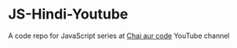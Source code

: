 # JS-Hindi-Youtube
A code repo for JavaScript series at [Chai aur code](https://youtube.com/playlist?list=PLu71SKxNbfoBuX3f4EOACle2y-tRC5Q37&feature=shared) YouTube channel
